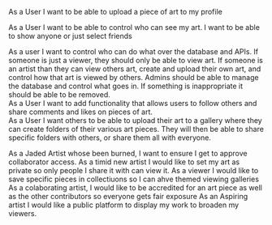 As a User I want to be able to upload a piece of art to my profile

As a User I want to be able to control who can see my art. I want to be able to show anyone or just select friends  

As a user I want to control who can do what over the database and APIs. If someone is just a viewer, they should only be able to view art. If someone is an artist than they can view others art, create and upload their own art, and control how that art is viewed by others. Admins should be able to manage the database and control what goes in. If something is inappropriate it should be able to be removed.   
As a User I want to add functionality that allows users to follow others and share comments and likes on pieces of art.   
As a User I want others to be able to upload their art to a gallery where they can create folders of their various art pieces. They will then be able to share specific folders with others, or share them all with everyone. 

As a Jaded Artist whose been burned, I want to ensure I get to approve collaborator access.
As a timid new artist I would like to set my art as private so only people I share it with can view it. 
As a viewer I would like to save specific pieces in collectiuons so I can ahve themed viewing galleries
As a colaborating artist, I would like to be accredited for an art piece as well as the other contributors so everyone gets fair exposure
As an Aspiring artist I would like a public platform to display my work to broaden my viewers. 

